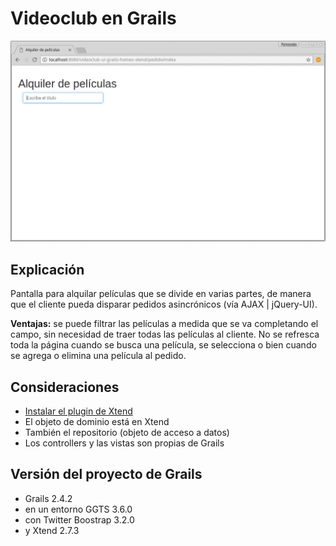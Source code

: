 # Videoclub en Grails

![demo](video/demo-videoclub.gif)

## Explicación

Pantalla para alquilar películas que se divide en varias partes, de manera que el cliente pueda disparar pedidos asincrónicos (vía AJAX | jQuery-UI). 

**Ventajas:** se puede filtrar las películas a medida que se va completando el campo, sin necesidad de traer todas las películas al cliente. No se refresca toda la página cuando se busca una película, se selecciona o bien cuando se agrega o elimina una película al pedido.

## Consideraciones

* [Instalar el plugin de Xtend](http://uqbar-wiki.org/index.php?title=Integraci%C3%B3n_Grails_con_Xtend)
* El objeto de dominio está en Xtend
* También el repositorio (objeto de acceso a datos)
* Los controllers y las vistas son propias de Grails

## Versión del proyecto de Grails

* Grails 2.4.2
* en un entorno GGTS 3.6.0
* con Twitter Boostrap 3.2.0
* y Xtend 2.7.3
